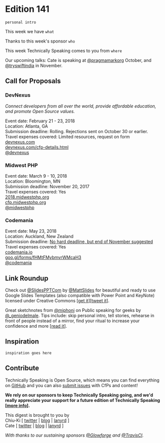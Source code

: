 # Edition 141

`personal intro`

This week we have `what`

Thanks to this week's sponsor `who`

This week Technically Speaking comes to you from `where`

Our upcoming talks: Cate is speaking at [@pragmamarkorg](http://twitter.com/pragmamarkorg) October, and [@tryswiftindia](http://twitter.com/tryswiftindia) in November.


## Call for Proposals

### DevNexus
*Connect developers from all over the world, provide affordable education, and promote Open Source values.*

Event date: February 21 - 23, 2018  
Location: Atlanta, GA  
Submission deadline: Rolling. Rejections sent on October 30 or earlier.  
Travel expenses covered: Limited resources, request on form  
[devnexus.com](https://devnexus.com/)  
[devnexus.com/cfp-details.html](http://devnexus.com/cfp-details.html)  
[@devnexus](https://twitter.com/devnexus)


### Midwest PHP

Event date: March 9 - 10, 2018  
Location: Bloomington, MN  
Submission deadline: November 20, 2017  
Travel expenses covered: Yes  
[2018.midwestphp.org](https://2018.midwestphp.org/)  
[cfp.midwestphp.org](https://cfp.midwestphp.org/)  
[@midwestphp](https://twitter.com/midwestphp)  


### Codemania

Event date: May 23, 2018  
Location: Auckland, New Zealand  
Submission deadline: [No hard deadline, but end of November suggested](https://twitter.com/nzben/status/915349515330248704)  
Travel expenses covered: Yes  
[codemania.io](http://codemania.io/)  
[goo.gl/forms/fHMtFMybmvrWMcaH3](https://goo.gl/forms/fHMtFMybmvrWMcaH3)  
[@codemania](https://twitter.com/codemania)


## Link Roundup

Check out [@SlidesPPTCom](https://twitter.com/SlidesPPTCom) by [@MattSlides](https://twitter.com/MattSlides) for beautiful and ready to use Google Slides Templates (also compatible with Power Point and KeyNote) licensed under Creative Commons [[get it](https://slidesppt.com)][[tweet it](https://twitter.com/home?status=SlidesPPT%20-%20Free%20Powerpoint%20templates%20%26%20Google%20Slides%20themes%20for%20presentations%20by%20%40MattSlides%20https%3A//slidesppt.com%20via%20%40techspeakdigest)].

Great sketchnotes from [@miphoni](https://twitter.com/miphoni) on Public speaking for geeks by [@_geniodelmale](https://twitter.com/_geniodelmale). Tips include: skip personal intro, tell stories, rehearse in front of people instead of a mirror, find your ritual to increase your confidence and more [[read it](https://twitter.com/miphoni/status/918495611078565888)].


## Inspiration

`inspiration goes here`  

## Contribute

Technically Speaking is Open Source, which means you can find everything on [GitHub](https://github.com/catehstn/technically-speaking/) and you can also [submit issues](https://github.com/catehstn/technically-speaking/issues/new) with CfPs and content!

**We rely on our sponsors to keep Technically Speaking going, and we'd really appreciate your support for a future edition of Technically Speaking [[more info](http://www.techspeak.email/sponsorship/)].**  


This digest is brought to you by  
Chiu-Ki [ [twitter](https://twitter.com/chiuki) | [blog](http://blog.sqisland.com/) | [lanyrd](http://lanyrd.com/profile/chiuki/) ]  
Cate [ [twitter](https://twitter.com/catehstn) | [blog](http://www.cate.blog/) | [lanyrd](http://lanyrd.com/profile/catehstn/) ]

*With thanks to our sustaining sponsors [@Glowforge](http://twitter.com/glowforge) and [@TravisCI](http://twitter.com/travisci).*
